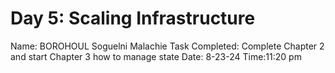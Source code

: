 # Day 5: Scaling Infrastructure

Name: BOROHOUL Soguelni Malachie
Task Completed: Complete  Chapter 2 and start Chapter 3 how to manage state
Date: 8-23-24
Time:11:20 pm


